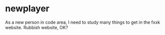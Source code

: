 # newplayer
As a new person in code area, I need to study many things to get in the fxxk website. Rubbish website, OK?
